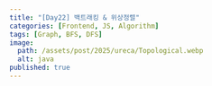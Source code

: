 ```yaml
---
title: "[Day22] 백트래킹 & 위상정렬"
categories: [Frontend, JS, Algorithm]
tags: [Graph, BFS, DFS]
image:
  path: /assets/post/2025/ureca/Topological.webp
  alt: java
published: true
---
```

